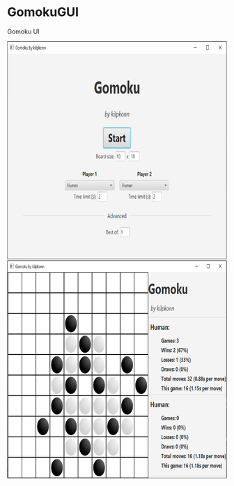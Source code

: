 # GomokuGUI
Gomoku UI

<img src="/readme/menu.png?raw=true" width="800" height="500">
<img src="/readme/game.png?raw=true" width="800" height="500">

